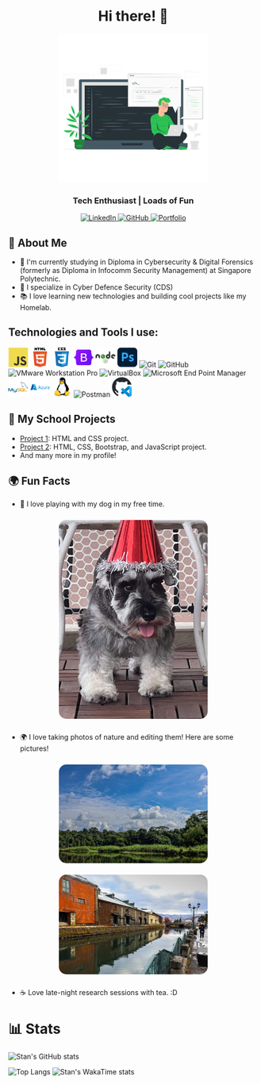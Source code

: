 <h1 align="center">Hi there! 👋</h1>
<div align="center">
  <img src="ProgrammingPIC.png" alt="Your Name" width="300" height="300"/>
</div>

<h3 align="center">Tech Enthusiast | Loads of Fun</h3>

<p align="center">
  <a href="https://www.linkedin.com/in/stanly-lau">
    <img src="https://img.shields.io/badge/LinkedIn-%230077B5.svg?&style=for-the-badge&logo=linkedin&logoColor=white" alt="LinkedIn">
  </a>
  <a href="https://github.com/StepSisStuck">
    <img src="https://img.shields.io/badge/GitHub-%23121011.svg?&style=for-the-badge&logo=github&logoColor=white" alt="GitHub">
  </a>
    <a href="https://stepsisstuck.github.io/Stanly"><img alt="Portfolio" title="Portfolio" src="https://img.shields.io/badge/-Portfolio-000000?style=for-the-badge&logo=koding&logoColor=white"/></a>
</p>



## 🚀 About Me

- 🌱 I'm currently studying in Diploma in Cybersecurity & Digital Forensics (formerly as Diploma in Infocomm Security Management) at Singapore Polytechnic.
- 💼 I specialize in Cyber Defence Security (CDS)
- 📚 I love learning new technologies and building cool projects like my Homelab.

## Technologies and Tools I use:
<p align="left">
    <!-- JavaScript -->
    <img src="https://raw.githubusercontent.com/devicons/devicon/master/icons/javascript/javascript-original.svg" alt="JavaScript" width="40" height="40"/>
      <!-- HTML -->
    <img src="https://raw.githubusercontent.com/devicons/devicon/master/icons/html5/html5-original-wordmark.svg" alt="HTML" width="40" height="40"/>
    <!-- CSS -->
    <img src="https://raw.githubusercontent.com/devicons/devicon/master/icons/css3/css3-original-wordmark.svg" alt="CSS" width="40" height="40"/>
    <!-- Bootstrap -->
    <img src="https://raw.githubusercontent.com/devicons/devicon/master/icons/bootstrap/bootstrap-original.svg"  alt="BS" width="40" height="40"/>
    <!-- Node.js -->
    <img src="https://raw.githubusercontent.com/devicons/devicon/master/icons/nodejs/nodejs-original-wordmark.svg" alt="Node.js" width="40" height="40"/>
    <!-- Photoshop -->
   <img src="https://raw.githubusercontent.com/devicons/devicon/master/icons/photoshop/photoshop-original.svg" alt="PS" width="40" height="40"/>
    <!-- Git -->
    <img src="https://www.vectorlogo.zone/logos/git-scm/git-scm-icon.svg" alt="Git" width="40" height="40"/>
    <!-- GitHub -->
    <img src="https://www.vectorlogo.zone/logos/github/github-icon.svg" alt="GitHub" width="40" height="40"/>
    <!-- VMware Workstation Pro -->
    <img src="https://upload.wikimedia.org/wikipedia/commons/thumb/5/5a/Vmware_workstation_16_icon.svg/2051px-Vmware_workstation_16_icon.svg.png" alt="VMware Workstation Pro" width="40" height="40"/> 
    <!-- VirtualBox -->
    <img src="https://www.vectorlogo.zone/logos/virtualbox/virtualbox-icon.svg" alt="VirtualBox" width="40" height="40"/>
    <!-- Microsoft End Point Manager -->
    <img src="https://www.vectorlogo.zone/logos/microsoft/microsoft-icon.svg" alt="Microsoft End Point Manager" width="40" height="40"/>
    <!-- MYSQL -->
    <img src="https://raw.githubusercontent.com/devicons/devicon/master/icons/mysql/mysql-original-wordmark.svg" alt="MYSQL" width="40" height="40"/>
    <!-- Azure -->
    <img src="https://raw.githubusercontent.com/devicons/devicon/master/icons/azure/azure-original-wordmark.svg" alt="Azure" width="40" height="40"/>
    <!-- Oracle Linux -->
    <img src="https://raw.githubusercontent.com/devicons/devicon/master/icons/linux/linux-original.svg" alt="Oracle Linux" width="40" height="40"/>
    <!-- Postman -->
    <img src="https://www.vectorlogo.zone/logos/getpostman/getpostman-icon.svg" alt="Postman" width="40" height="40"/>
    <img src="https://raw.githubusercontent.com/devicons/devicon/master/icons/githubcodespaces/githubcodespaces-original.svg" alt="Github Codespace" width="40" height="40"/>


    
</p>

## 🌟 My School Projects

- [Project 1](https://stepsisstuck.github.io/CA1-FED-SP-Y1/): HTML and CSS project.
- [Project 2](https://stepsisstuck.github.io/CA2-FED-SP-Y1/): HTML, CSS, Bootstrap, and JavaScript project.
- And many more in my profile!

## 🌍 Fun Facts

- 🐶 I love playing with my dog in my free time.
<div align="center">
  <img src="IMG_7922.jpg" alt="Nature 1" width="300" style="border-radius: 15px; margin: 10px;">
</div>

- 🌍 I love taking photos of nature and editing them!
Here are some pictures! 
<div align="center">
  <img src="Nature_Pulu.jpg" alt="Nature 1" width="300" style="border-radius: 15px; margin: 10px;">
  <img src="Buildings_Japan.jpg" alt="Buildings in Japan" width="300" style="border-radius: 15px; margin: 10px;">
</div>

- ☕ Love late-night research sessions with tea. :D


# 📊 Stats 
![Stan's GitHub stats](https://github-readme-stats.vercel.app/api?username=StepSisStuck&show_icons=true&theme=radical)

![Top Langs](https://github-readme-stats.vercel.app/api/top-langs/?username=StepSisStuck&layout=compact)
![Stan's WakaTime stats](https://github-readme-stats.vercel.app/api/wakatime?username=StepSisStuck)
